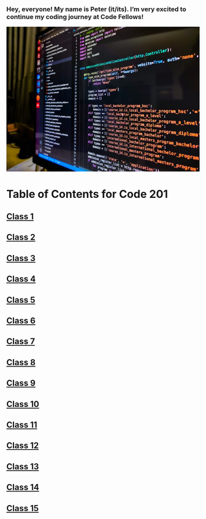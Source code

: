 ### Hey, everyone! My name is Peter (it/its). I’m very excited to continue my coding journey at Code Fellows!

![Computer screen](/images/code_201_readme.jpg)

# Table of Contents for Code 201

## [Class 1](reading_notes_201_class_1.md)

## [Class 2](reading_notes_201_class_2.md)

## [Class 3](reading_notes_201_class_3.md)

## [Class 4](reading_notes_201_class_4.md)

## [Class 5](reading_notes_201_class_5.md)

## [Class 6](reading_notes_201_class_6.md)

## [Class 7](reading_notes_201_class_7.md)

## [Class 8](reading_notes_201_class_8.md)

## [Class 9](reading_notes_201_class_9.md)

## [Class 10](reading_notes_201_class_10.md)

## [Class 11](reading_notes_201_class_11.md)

## [Class 12](reading_notes_201_class_12.md)

## [Class 13](reading_notes_201_class_13.md)

## [Class 14](reading_notes_201_class_14.md)

## [Class 15](reading_notes_201_class_15.md)
